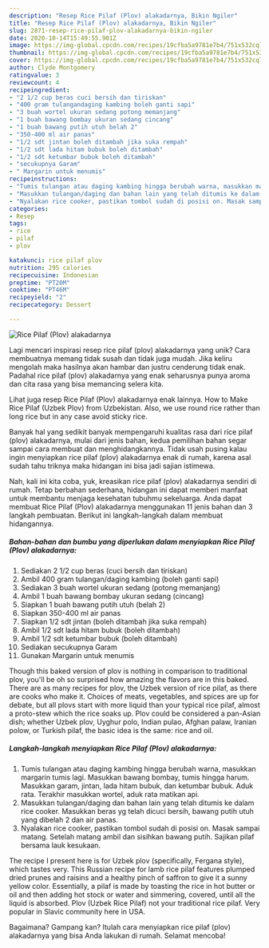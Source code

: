 ```yaml
---
description: "Resep Rice Pilaf (Plov) alakadarnya, Bikin Ngiler"
title: "Resep Rice Pilaf (Plov) alakadarnya, Bikin Ngiler"
slug: 2871-resep-rice-pilaf-plov-alakadarnya-bikin-ngiler
date: 2020-10-14T15:49:55.901Z
image: https://img-global.cpcdn.com/recipes/19cfba5a9781e7b4/751x532cq70/rice-pilaf-plov-alakadarnya-foto-resep-utama.jpg
thumbnail: https://img-global.cpcdn.com/recipes/19cfba5a9781e7b4/751x532cq70/rice-pilaf-plov-alakadarnya-foto-resep-utama.jpg
cover: https://img-global.cpcdn.com/recipes/19cfba5a9781e7b4/751x532cq70/rice-pilaf-plov-alakadarnya-foto-resep-utama.jpg
author: Clyde Montgomery
ratingvalue: 3
reviewcount: 4
recipeingredient:
- "2 1/2 cup beras cuci bersih dan tiriskan"
- "400 gram tulangandaging kambing boleh ganti sapi"
- "3 buah wortel ukuran sedang potong memanjang"
- "1 buah bawang bombay ukuran sedang cincang"
- "1 buah bawang putih utuh belah 2"
- "350-400 ml air panas"
- "1/2 sdt jintan boleh ditambah jika suka rempah"
- "1/2 sdt lada hitam bubuk boleh ditambah"
- "1/2 sdt ketumbar bubuk boleh ditambah"
- "secukupnya Garam"
- " Margarin untuk menumis"
recipeinstructions:
- "Tumis tulangan atau daging kambing hingga berubah warna, masukkan margarin tumis lagi. Masukkan bawang bombay, tumis hingga harum. Masukkan garam, jintan, lada hitam bubuk, dan ketumbar bubuk. Aduk rata. Terakhir masukkan wortel, aduk rata matikan api."
- "Masukkan tulangan/daging dan bahan lain yang telah ditumis ke dalam rice cooker. Masukkan beras yg telah dicuci bersih, bawang putih utuh yang dibelah 2 dan air panas."
- "Nyalakan rice cooker, pastikan tombol sudah di posisi on. Masak sampai matang. Setelah matang ambil dan sisihkan bawang putih. Sajikan pilaf bersama lauk kesukaan."
categories:
- Resep
tags:
- rice
- pilaf
- plov

katakunci: rice pilaf plov 
nutrition: 295 calories
recipecuisine: Indonesian
preptime: "PT20M"
cooktime: "PT46M"
recipeyield: "2"
recipecategory: Dessert

---
```



![Rice Pilaf (Plov) alakadarnya](https://img-global.cpcdn.com/recipes/19cfba5a9781e7b4/751x532cq70/rice-pilaf-plov-alakadarnya-foto-resep-utama.jpg)

Lagi mencari inspirasi resep rice pilaf (plov) alakadarnya yang unik? Cara membuatnya memang tidak susah dan tidak juga mudah. Jika keliru mengolah maka hasilnya akan hambar dan justru cenderung tidak enak. Padahal rice pilaf (plov) alakadarnya yang enak seharusnya punya aroma dan cita rasa yang bisa memancing selera kita.

Lihat juga resep Rice Pilaf (Plov) alakadarnya enak lainnya. How to Make Rice Pilaf (Uzbek Plov) from Uzbekistan. Also, we use round rice rather than long rice but in any case avoid sticky rice.

Banyak hal yang sedikit banyak mempengaruhi kualitas rasa dari rice pilaf (plov) alakadarnya, mulai dari jenis bahan, kedua pemilihan bahan segar sampai cara membuat dan menghidangkannya. Tidak usah pusing kalau ingin menyiapkan rice pilaf (plov) alakadarnya enak di rumah, karena asal sudah tahu triknya maka hidangan ini bisa jadi sajian istimewa.


Nah, kali ini kita coba, yuk, kreasikan rice pilaf (plov) alakadarnya sendiri di rumah. Tetap berbahan sederhana, hidangan ini dapat memberi manfaat untuk membantu menjaga kesehatan tubuhmu sekeluarga. Anda dapat membuat Rice Pilaf (Plov) alakadarnya menggunakan 11 jenis bahan dan 3 langkah pembuatan. Berikut ini langkah-langkah dalam membuat hidangannya.

<!--inarticleads1-->

##### Bahan-bahan dan bumbu yang diperlukan dalam menyiapkan Rice Pilaf (Plov) alakadarnya:

1. Sediakan 2 1/2 cup beras (cuci bersih dan tiriskan)
1. Ambil 400 gram tulangan/daging kambing (boleh ganti sapi)
1. Sediakan 3 buah wortel ukuran sedang (potong memanjang)
1. Ambil 1 buah bawang bombay ukuran sedang (cincang)
1. Siapkan 1 buah bawang putih utuh (belah 2)
1. Siapkan 350-400 ml air panas
1. Siapkan 1/2 sdt jintan (boleh ditambah jika suka rempah)
1. Ambil 1/2 sdt lada hitam bubuk (boleh ditambah)
1. Ambil 1/2 sdt ketumbar bubuk (boleh ditambah)
1. Sediakan secukupnya Garam
1. Gunakan  Margarin untuk menumis


Though this baked version of plov is nothing in comparison to traditional plov, you&#39;ll be oh so surprised how amazing the flavors are in this baked. There are as many recipes for plov, the Uzbek version of rice pilaf, as there are cooks who make it. Choices of meats, vegetables, and spices are up for debate, but all plovs start with more liquid than your typical rice pilaf, almost a proto-stew which the rice soaks up. Plov could be considered a pan-Asian dish; whether Uzbek plov, Uyghur polo, Indian pulao, Afghan palaw, Iranian polow, or Turkish pilaf, the basic idea is the same: rice and oil. 

<!--inarticleads2-->

##### Langkah-langkah menyiapkan Rice Pilaf (Plov) alakadarnya:

1. Tumis tulangan atau daging kambing hingga berubah warna, masukkan margarin tumis lagi. Masukkan bawang bombay, tumis hingga harum. Masukkan garam, jintan, lada hitam bubuk, dan ketumbar bubuk. Aduk rata. Terakhir masukkan wortel, aduk rata matikan api.
1. Masukkan tulangan/daging dan bahan lain yang telah ditumis ke dalam rice cooker. Masukkan beras yg telah dicuci bersih, bawang putih utuh yang dibelah 2 dan air panas.
1. Nyalakan rice cooker, pastikan tombol sudah di posisi on. Masak sampai matang. Setelah matang ambil dan sisihkan bawang putih. Sajikan pilaf bersama lauk kesukaan.


The recipe I present here is for Uzbek plov (specifically, Fergana style), which tastes very. This Russian recipe for lamb rice pilaf features plumped dried prunes and raisins and a healthy pinch of saffron to give it a sunny yellow color. Essentially, a pilaf is made by toasting the rice in hot butter or oil and then adding hot stock or water and simmering, covered, until all the liquid is absorbed. Plov (Uzbek Rice Pilaf) not your traditional rice pilaf. Very popular in Slavic community here in USA. 

Bagaimana? Gampang kan? Itulah cara menyiapkan rice pilaf (plov) alakadarnya yang bisa Anda lakukan di rumah. Selamat mencoba!
